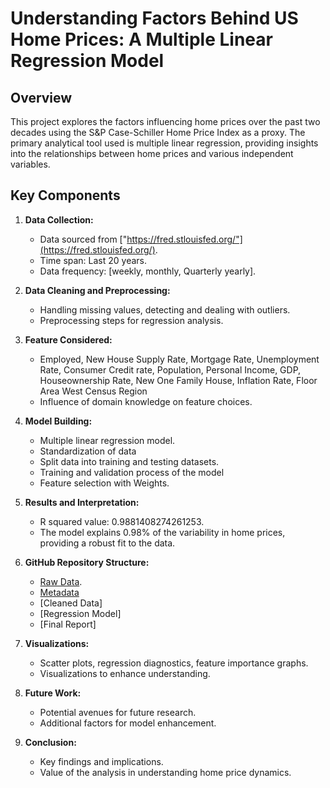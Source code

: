 # Understanding Factors Behind US Home Prices: A Multiple Linear Regression Model

## Overview

This project explores the factors influencing home prices over the past two decades using the S&P Case-Schiller Home Price Index as a proxy. The primary analytical tool used is multiple linear regression, providing insights into the relationships between home prices and various independent variables.

## Key Components

1. **Data Collection:**
   - Data sourced from ["https://fred.stlouisfed.org/"](https://fred.stlouisfed.org/).
   - Time span: Last 20 years.
   - Data frequency: [weekly, monthly, Quarterly yearly].

2. **Data Cleaning and Preprocessing:**
   - Handling missing values, detecting and dealing with outliers.
   - Preprocessing steps for regression analysis.

3. **Feature Considered:**
   - Employed, New House Supply Rate, Mortgage Rate, Unemployment Rate, Consumer Credit rate, Population, Personal Income, GDP, Houseownership Rate, New One Family House, Inflation Rate, Floor Area West Census Region
   - Influence of domain knowledge on feature choices.

4. **Model Building:**
   - Multiple linear regression model.
   - Standardization of data
   - Split data into training and testing datasets.
   - Training and validation process of the model
   - Feature selection with Weights.

5. **Results and Interpretation:**
   - R squared value: 0.9881408274261253.
   - The model explains 0.98% of the variability in home prices, providing a robust fit to the data.

6. **GitHub Repository Structure:**
   - [Raw Data](https://github.com/dipboruah/US-Home-Prices-Analysis/tree/main/Raw%20Datasets).
   - [Metadata](https://github.com/dipboruah/US-Home-Prices-Analysis/blob/main/Metadata.csv)
   - [Cleaned Data]
   - [Regression Model]
   - [Final Report]

7. **Visualizations:**
   - Scatter plots, regression diagnostics, feature importance graphs.
   - Visualizations to enhance understanding.

8. **Future Work:**
   - Potential avenues for future research.
   - Additional factors for model enhancement.

9. **Conclusion:**
    - Key findings and implications.
    - Value of the analysis in understanding home price dynamics.
